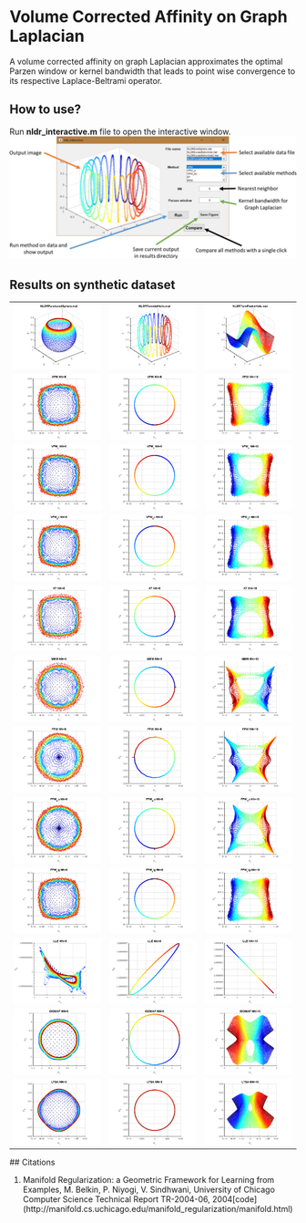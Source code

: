 # Volume Corrected Affinity on Graph Laplacian
A volume corrected affinity on graph Laplacian approximates the optimal Parzen window or kernel bandwidth that leads to point wise convergence to its respective Laplace-Beltrami operator.
## How to use?
Run **nldr_interactive.m** file to open the interactive window. <img src="01_HowTo.jpg"></img>
## Results on synthetic dataset
<table>
  <tr>
    <td><img src="results/03_1_NLDRPuncturedSphere.png" width=250></img></td>
    <td><img src="results/010_1_NLDRToroidalHelix.png" width=250></img></td>
    <td><img src="results/012_1_NLDRTwinPeakwHole.png" width=250></img></td>
  </tr>
  <tr>
    <td><img src="results/03_2_NLDRPuncturedSphere_VPW_NN6.png" width=250></img></td>
    <td><img src="results/010_2_NLDRToroidalHelix_VPW_NN6.png" width=250></img></td>
    <td><img src="results/012_2_NLDRTwinPeakwHole_VPW_NN10.png" width=250></img></td>
  </tr>
  <tr>
    <td><img src="results/03_3_NLDRPuncturedSphere_VPW_c_NN6.png" width=250></img></td>
    <td><img src="results/010_3_NLDRToroidalHelix_VPW_c_NN6.png" width=250></img></td>
    <td><img src="results/012_3_NLDRTwinPeakwHole_VPW_c_NN10.png" width=250></img></td>
  </tr>
  <tr>
    <td><img src="results/03_4_NLDRPuncturedSphere_VPW_bc_NN6.png" width=250></img></td>
    <td><img src="results/010_4_NLDRToroidalHelix_VPW_bc_NN6.png" width=250></img></td>
    <td><img src="results/012_4_NLDRTwinPeakwHole_VPW_bc_NN10.png" width=250></img></td>
  </tr>
  <tr>
    <td><img src="results/03_5_NLDRPuncturedSphere_K7_NN6.png" width=250></img></td>
    <td><img src="results/010_5_NLDRToroidalHelix_K7_NN6.png" width=250></img></td>
    <td><img src="results/012_5_NLDRTwinPeakwHole_K7_NN10.png" width=250></img></td>
  </tr>
  <tr>
    <td><img src="results/03_6_NLDRPuncturedSphere_MMM_NN6.png" width=250></img></td>
    <td><img src="results/010_6_NLDRToroidalHelix_MMM_NN6.png" width=250></img></td>
    <td><img src="results/012_6_NLDRTwinPeakwHole_MMM_NN10.png" width=250></img></td>
  </tr>
  <tr>
    <td><img src="results/03_7_NLDRPuncturedSphere_FPW_NN6.png" width=250></img></td>
    <td><img src="results/010_7_NLDRToroidalHelix_FPW_NN6.png" width=250></img></td>
    <td><img src="results/012_7_NLDRTwinPeakwHole_FPW_NN10.png" width=250></img></td>
  </tr>
  <tr>
    <td><img src="results/03_8_NLDRPuncturedSphere_FPW_mu_NN6.png" width=250></img></td>
    <td><img src="results/010_8_NLDRToroidalHelix_FPW_mu_NN6.png" width=250></img></td>
    <td><img src="results/012_8_NLDRTwinPeakwHole_FPW_mu_NN10.png" width=250></img></td>
  </tr>
  <tr>
    <td><img src="results/03_9_NLDRPuncturedSphere_FPW_sig_NN6.png" width=250></img></td>
    <td><img src="results/010_9_NLDRToroidalHelix_FPW_sig_NN6.png" width=250></img></td>
    <td><img src="results/012_9_NLDRTwinPeakwHole_FPW_sig_NN10.png" width=250></img></td>
  </tr>
  <tr>
    <td><img src="results/03_10_NLDRPuncturedSphere_LLE_NN6.png" width=250></img></td>
    <td><img src="results/010_10_NLDRToroidalHelix_LLE_NN6.png" width=250></img></td>
    <td><img src="results/012_10_NLDRTwinPeakwHole_LLE_NN10.png" width=250></img></td>
  </tr>
  <tr>
    <td><img src="results/03_11_NLDRPuncturedSphere_ISOMAP_NN6.png" width=250></img></td>
    <td><img src="results/010_11_NLDRToroidalHelix_ISOMAP_NN6.png" width=250></img></td>
    <td><img src="results/012_11_NLDRTwinPeakwHole_ISOMAP_NN10.png" width=250></img></td>
  </tr>
  <tr>
    <td><img src="results/03_12_NLDRPuncturedSphere_LTSA_NN6.png" width=250></img></td>
    <td><img src="results/010_12_NLDRToroidalHelix_LTSA_NN6.png" width=250></img></td>
    <td><img src="results/012_12_NLDRTwinPeakwHole_LTSA_NN10.png" width=250></img></td>
  </tr>
</table>
## Citations
<ol>
	<li>Manifold Regularization: a Geometric Framework for Learning from Examples, M. Belkin, P. Niyogi, V. Sindhwani, University of Chicago Computer Science Technical Report TR-2004-06, 2004[code](http://manifold.cs.uchicago.edu/manifold_regularization/manifold.html)</li>
</ol>